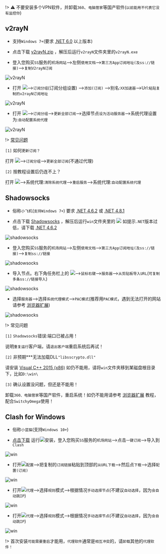!> ⚠️ 不要安装多个VPN软件，并卸载`360`、`电脑管家`等国产软件(`以前能用不代表它没有监控你`)

## v2rayN

* 支持`Windows 7+`(要求 [.NET 6.0](https://dotnet.microsoft.com/en-us/download/dotnet/thank-you/runtime-desktop-6.0.19-windows-x64-installer) 以上版本)

* 点击下载 <a href="media/win/v2rayN.zip" target="_blank">v2rayN.zip</a> ，解压后运行`v2rayN`文件夹里的`v2rayN.exe`

* 登入您购买`SS`服务的`机场网站`-->左侧`使用文档`-->`第三方App订阅地址(及ss://链接)`-->`复制V2rayN订阅`

![v2rayN](media/win/v2n_1.jpg ':size=720')

* 打开 <img src="./v2rayN.png" />-->`订阅分组`(订阅分组设置) -->`添加(订阅)` -->别名:`XX加速器`-->Url:`粘贴复制的v2rayN订阅地址`

![v2rayN](media/win/v2n_2.jpg ':size=720')

* 打开 <img src="./v2rayN.png" />-->`订阅分组`-->`更新全部订阅`-->选择节点`设为活动服务器`-->系统代理设置为:`自动配置系统代理`

![v2rayN](media/win/v2n_3.jpg ':size=720')

!> [常见问题](https://github.com/2dust/v2rayN/wiki/%E7%B3%BB%E7%BB%9F%E4%BB%A3%E7%90%86%E5%92%8C%E8%B7%AF%E7%94%B1)

`[1]` 如何`更新订阅？`

打开 <img src="./v2rayN.png" />-->`订阅分组`-->`更新全部订阅`(不通过代理)

`[2]` 按教程设置后仍连不上？

打开 <img src="./v2rayN.png" />-->系统代理:`清除系统代理`-->`重启服务`-->系统代理:`自动配置系统代理`

## Shadowsocks

* 俗称`小飞机`(`支持Windows 7+`) 要求 [.NET 4.6.2](https://dotnet.microsoft.com/zh-cn/download/dotnet-framework/thank-you/net462-web-installer) 或 [.NET 4.8.1](https://dotnet.microsoft.com/zh-cn/download/dotnet-framework/thank-you/net481-web-installer) 

* 点击下载 <a href="media/win/win.zip" target="_blank">Shadowsocks</a> ，解压后运行`win`文件夹里的 <img src="./shadowsocks.png" /> 如提示`.NET`版本过低，请下载 [.NET 4.6.2 ](https://download.visualstudio.microsoft.com/download/pr/8e396c75-4d0d-41d3-aea8-848babc2736a/80b431456d8866ebe053eb8b81a168b3/ndp462-kb3151800-x86-x64-allos-enu.exe)

![shadowsocks](media/win/ssw_1.jpg ':size=720')

* 登入您购买`SS`服务的`机场网站`-->左侧`使用文档`-->`第三方App订阅地址(及ss://链接)`-->`复制ss://链接`

![shadowsocks](media/win/ssw_2.jpg ':size=720')

* 导入节点。右下角任务栏上的 <img src="./shadowsocks.png" />-->`鼠标右键`-->`服务器`-->`从剪贴板导入URL`(`可复制多条ss://链接导入`)

![shadowsocks](media/win/ssw_3.jpg ':size=720')

* 选择`服务器`-->选择`系统代理模式`-->`PAC模式`(推荐用`PAC模式`，遇到无法打开的网站请参考 [浏览器扩展](switchyomega))

![shadowsocks](media/win/ssw_4.jpg ':size=720')

!> 常见问题

`[1]` `Shadowsocks`错误:端口已被占用！

说明`重复运行`客户端，请`退出客户端`重启系统后再试！

`[2]` 非预期***无法加载DLL`"libsscrypto.dll"`

请安装 [Visual C++ 2015 (x86)](https://download.microsoft.com/download/6/A/A/6AA4EDFF-645B-48C5-81CC-ED5963AEAD48/vc_redist.x86.exe) 如仍不能用，请将`win`文件夹移到某磁盘根目录下，比如`D:\win\`

`[3]` 确认设置没问题，但还是不能用！

卸载`360、电脑管家`等国产软件，重启系统！如仍不能用请参考 [浏览器扩展](switchyomega) 教程，配合`SwitchyOmega`使用！

## Clash for Windows

* 俗称`小蓝猫`(支持`Windows 10+`)

* <a href="media/win/clash.exe" target="_blank">点击下载</a> 运行<img src="./clash.png" />安装，登入您购买`SS`服务的`机场网站`-->点击`一键订阅`-->导入到`Clash`

![win](media/win/cfw_0.jpg ':size=720')

* 打开<img src="./clash.png" />`配置`-->把复制的`订阅链接`粘贴到顶部的`从URL下载`-->然后点`下载`-->选择`配置(订阅)`

![win](media/win/cfw_1.jpg ':size=720')

* 打开<img src="./clash.png" />`代理`-->选择`规则`模式-->根据情况`手动选择节点`(不建议`自动选择`，因为`会自动跳IP`)

![win](media/win/cfw_2.jpg ':size=720')

* 打开<img src="./clash.png" />`代理`-->选择`规则`模式-->根据情况`手动选择节点`(不建议`自动选择`，因为`会自动跳IP`)

![win](media/win/cfw_3.jpg ':size=720')

!> 首次安装`可能需要重启`才能用，`代理软件`通常是`相互冲突`的，请`卸载`其他的`代理软件！`
